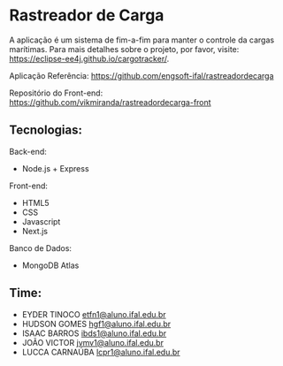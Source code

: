 # Rastreador de Carga

A aplicação é um sistema de fim-a-fim para manter o controle da cargas marítimas. Para mais detalhes sobre o projeto, por favor, visite: https://eclipse-ee4j.github.io/cargotracker/.

Aplicação Referência: https://github.com/engsoft-ifal/rastreadordecarga

Repositório do Front-end: https://github.com/vikmiranda/rastreadordecarga-front

## Tecnologias:
Back-end: 
- Node.js + Express

Front-end:
- HTML5
- CSS
- Javascript
- Next.js

Banco de Dados: 
- MongoDB Atlas



## Time:
- EYDER TINOCO 	etfn1@aluno.ifal.edu.br
- HUDSON GOMES  hgf1@aluno.ifal.edu.br
- ISAAC BARROS  ibds1@aluno.ifal.edu.br
- JOÃO VICTOR   jvmv1@aluno.ifal.edu.br
- LUCCA CARNAÚBA  lcpr1@aluno.ifal.edu.br
